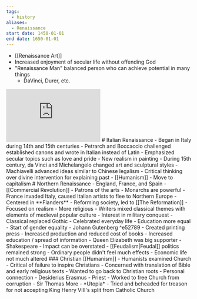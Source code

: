 ```yaml
---
tags:
  - history
aliases:
  - Renaissance
start date: 1450-01-01
end date: 1650-01-01
---
```

- [[Renaissance Art]]
- Increased enjoyment of secular life without offending God
- "Renaissance Man" balanced person who can achieve potential in many things
	- DaVinci, Durer, etc.
<iframe width="256" height="144" src="https://www.youtube.com/embed/Vufba_ZcoR0" title="The Renaissance: Was it a Thing? - Crash Course World History #22" frameborder="0" allow="accelerometer; autoplay; clipboard-write; encrypted-media; gyroscope; picture-in-picture; web-share" allowfullscreen></iframe>
# Italian Renaissance
- Began in Italy during 14th and 15th centuries
- Petrarch and Boccaccio challenged established canons and wrote in Italian instead of Latin
	- Emphasized secular topics such as love and pride
- New realism in painting
- During 15th century, da Vinci and Michelangelo changed art and sculptural styles
- Machiavelli advanced ideas similar to Chinese legalism
- Critical thinking over divine intervention for explaining past
- [[Humanism]]
- Move to capitalism
# Northern Renaissance
- England, France, and Spain
	- [[Commercial Revolution]]
	- Patrons of the arts
	- Monarchs are powerful
- France invaded Italy, caused Italian artists to flee to Northern Europe
- Centered in **Flanders**
- Reforming society, led to [[The Reformation]]
- Focused on realism
- More religious
- Writers mixed classical themes with elements of medieval popular culture
- Interest in military conquest
- Classical replaced Gothic
- Celebrated everyday life
- Education more equal
- Start of gender equality
- Johann Gutenberg ^e52789
	- Created printing press
	- Increased production and reduced cost of books
	- Increased education / spread of information
- Queen Elizabeth was big supporter
	- Shakespeare
- Impact can be overstated
	- [[Feudalism|Feudal]] politics remained strong
	- Ordinary people didn't feel much effects
	- Economic life not much altered
### Christian [[Humanism]]
- Humanists examined Church
- Critical of failure to inspire Christians
- Concerned with translation of Bible and early religious texts
- Wanted to go back to Christian roots
- Personal connection
- Desiderius Erasmus
	- Priest
	- Worked to free Church from corruption
- Sir Thomas More
	- *Utopia*
	- Tried and beheaded for treason for not accepting King Henry VIII's split from Catholic Church